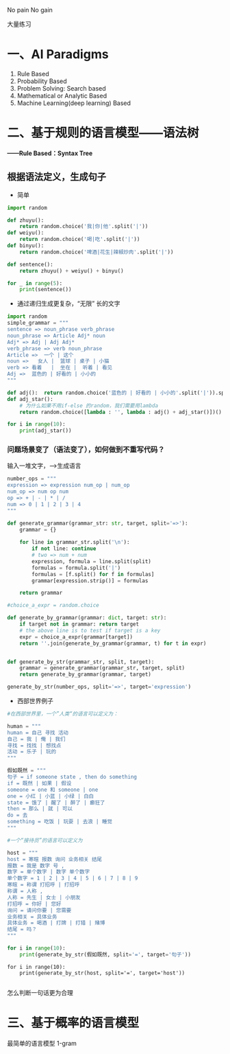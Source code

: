 No pain No gain

大量练习

# 一、AI Paradigms

1. Rule Based
2. Probability Based
3. Problem Solving: Search based
4. Mathematical or Analytic Based
5. Machine Learning(deep learning) Based



# 二、基于规则的语言模型——语法树

**——Rule Based：Syntax Tree** 

## 根据语法定义，生成句子

+ 简单

~~~python
import random

def zhuyu():
    return random.choice('我|你|他'.split('|'))
def weiyu():
    return random.choice('喝|吃'.split('|'))
def binyu():
    return random.choice('啤酒|花生|辣椒炒肉'.split('|'))

def sentence():
    return zhuyu() + weiyu() + binyu()

for _ in range(5):
    print(sentence())
~~~

+ 通过递归生成更复杂，“无限” 长的文字

~~~python
import random
simple_grammar = """
sentence => noun_phrase verb_phrase
noun_phrase => Article Adj* noun
Adj* => Adj | Adj Adj*
verb_phrase => verb noun_phrase
Article =>  一个 | 这个
noun =>   女人 |  篮球 | 桌子 | 小猫
verb => 看着   |  坐在 |  听着 | 看见
Adj =>  蓝色的 | 好看的 | 小小的
"""

def adj():  return random.choice('蓝色的 | 好看的 | 小小的'.split('|')).split()[0]
def adj_star():
    # 为什么如果不用if-else 的random，我们需要用lambda
    return random.choice([lambda : '', lambda : adj() + adj_star()])()

for i in range(10):
    print(adj_star())

~~~



### 问题场景变了（语法变了），如何做到不重写代码？

输入一堆文字，——>生成语言

~~~python
number_ops = """
expression => expression num_op | num_op
num_op => num op num 
op => + | - | * | /
num => 0 | 1 | 2 | 3 | 4 
"""

def generate_grammar(grammar_str: str, target, split='=>'):
    grammar = {}
    
    for line in grammar_str.split('\n'):
        if not line: continue
        # two => num + num
        expression, formula = line.split(split) 
        formulas = formula.split('|')        
        formulas = [f.split() for f in formulas]
        grammar[expression.strip()] = formulas

    return grammar

#choice_a_expr = random.choice

def generate_by_grammar(grammar: dict, target: str):
    if target not in grammar: return target 
    # the above line is to test if target is a key 
    expr = choice_a_expr(grammar[target])    
    return ''.join(generate_by_grammar(grammar, t) for t in expr)


def generate_by_str(grammar_str, split, target):
    grammar = generate_grammar(grammar_str, target, split)
    return generate_by_grammar(grammar, target)

generate_by_str(number_ops, split='=>', target='expression')

~~~



+ 西部世界例子

~~~python
#在西部世界里，一个”人类“的语言可以定义为：

human = """
human = 自己 寻找 活动
自己 = 我 | 俺 | 我们 
寻找 = 找找 | 想找点 
活动 = 乐子 | 玩的
"""

假如既然 = """
句子 = if someone state , then do something
if = 既然 | 如果 | 假设
someone = one 和 someone | one
one = 小红 | 小蓝 | 小绿 | 白白
state = 饿了 | 醒了 | 醉了 | 癫狂了
then = 那么 | 就 | 可以
do = 去  
something = 吃饭 | 玩耍 | 去浪 | 睡觉
"""

#一个“接待员”的语言可以定义为

host = """
host = 寒暄 报数 询问 业务相关 结尾 
报数 = 我是 数字 号 ,
数字 = 单个数字 | 数字 单个数字 
单个数字 = 1 | 2 | 3 | 4 | 5 | 6 | 7 | 8 | 9 
寒暄 = 称谓 打招呼 | 打招呼
称谓 = 人称 ,
人称 = 先生 | 女士 | 小朋友
打招呼 = 你好 | 您好 
询问 = 请问你要 | 您需要
业务相关 = 具体业务
具体业务 = 喝酒 | 打牌 | 打猎 | 赌博
结尾 = 吗？
"""
~~~



~~~python
for i in range(10):
    print(generate_by_str(假如既然, split='=', target='句子'))
~~~



~~~
for i in range(10):
    print(generate_by_str(host, split='=', target='host'))
~~~



~~~

~~~





怎么判断一句话更为合理

# 三、基于概率的语言模型

最简单的语言模型 1-gram


